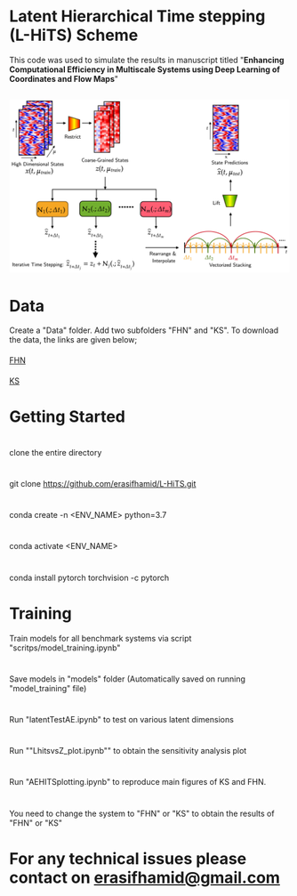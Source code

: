 # Latent Hierarchical Time stepping (L-HiTS) Scheme
This code was used to simulate the results in manuscript titled "**Enhancing Computational Efficiency in Multiscale Systems using
Deep Learning of Coordinates and Flow Maps**"
##
![Architecture Diagram](figures/BD.png)
# Data
Create a "Data" folder. Add two subfolders "FHN" and "KS". To download the data, the links are given below;
####
[FHN](https://drive.google.com/drive/folders/1qVFnnF6S-f0aAB8IztOU2LctSFAAmsyj?usp=drive_link)
####
[KS](https://drive.google.com/drive/folders/1SoIKpadDETtKOLtBs9qdc_RkTPBIj5K_?usp=drive_link)
####


# Getting Started
#
clone the entire directory
#
git clone https://github.com/erasifhamid/L-HiTS.git
#
conda create -n <ENV_NAME> python=3.7
#
conda activate <ENV_NAME>
#
conda install pytorch torchvision -c pytorch
#
# Training
Train models for all benchmark systems via script "scritps/model_training.ipynb"
#
Save models in "models" folder (Automatically saved on running "model_training" file)
#
Run "latentTestAE.ipynb"  to test on various latent dimensions 
#
Run ""LhitsvsZ_plot.ipynb"" to obtain the sensitivity analysis plot
#
Run "AEHITSplotting.ipynb" to reproduce main figures of KS and FHN.
#
You need to change the system to "FHN" or "KS" to obtain the results of "FHN" or "KS" 


# For any technical issues please contact on erasifhamid@gmail.com
